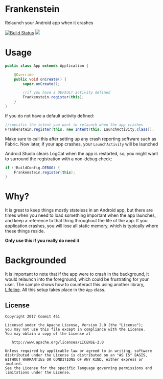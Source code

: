 # Frankenstein

Relaunch your Android app when it crashes

[![Build Status](https://travis-ci.org/Commit451/Frankenstein.svg?branch=master)](https://travis-ci.org/Commit451/Frankenstein) [![](https://jitpack.io/v/Commit451/Frankenstein.svg)](https://jitpack.io/#Commit451/Frankenstein)

# Usage
```java
public class App extends Application {

    @Override
    public void onCreate() {
        super.onCreate();

        //if you have a DEFAULT activity defined
        Frankenstein.register(this);
    }
}
```
If you do not have a default activity defined:
```java
//specific the intent you want to relaunch when the app crashes
Frankenstein.register(this, new Intent(this, LaunchActivity.class));
```
Make sure to call this after setting up any crash reporting software such as Fabric. Now later, if your app crashes, your `LaunchActivity` will be launched

Android Studio clears LogCat when the app is restarted, so, you might want to surround the registration with a non-debug check:
```java
if (!BuildConfig.DEBUG) {
    Frankenstein.register(this);
}
```

# Why?
It is great to keep things mostly stateless in an Android app, but there are times when you need to load something important when the app launches, and keep a reference to that thing throughout the life of the app. If you application crashes, you will lose all static memory, which is typically where these things reside.

**Only use this if you really do need it**

# Backgrounded
It is important to note that if the app were to crash in the background, it would relaunch into the foreground, which could be frustrating for your user. The sample shows how to counteract this using another library, [Lifeline](https://github.com/Commit451/Lifeline). All this setup takes place in the `App` class.

License
--------

    Copyright 2017 Commit 451

    Licensed under the Apache License, Version 2.0 (the "License");
    you may not use this file except in compliance with the License.
    You may obtain a copy of the License at

       http://www.apache.org/licenses/LICENSE-2.0

    Unless required by applicable law or agreed to in writing, software
    distributed under the License is distributed on an "AS IS" BASIS,
    WITHOUT WARRANTIES OR CONDITIONS OF ANY KIND, either express or implied.
    See the License for the specific language governing permissions and
    limitations under the License.
